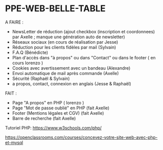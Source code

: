 # PPE-WEB-BELLE-TABLE

A FAIRE :


- NewsLetter de réduction (ajout checkbox (inscription et coordonnees) par Axelle ; manque une génération auto de newsletter) 
- Réseaux sociaux  (en cours de réalisation par Jesse)
- Réduction pour les clients fidèles par mail (Sylvain)
- F.A.Q (Bénédicte)
- Plan d'accès dans "à propos" ou dans "Contact" ou dans le footer ( en cours lorenzo )
- Cookies avec avertissement avec un bandeau (Alexandre)
- Envoi automatique de mail après commande (Axelle)
- Sécurité (Raphaël & Sylvain)
- a propos, contact, connexion en anglais (Jesse & Raphaël)

FAIT :

- Page "A propos" en PHP ( lorenzo )
- Page "Mot de passe oublié" en PHP (fait Axelle)
- Footer (Mentions légales et CGV) (fait Axelle)
- Barre de recherche (fait Axelle)


Tutoriel PHP:
https://www.w3schools.com/php/

https://openclassrooms.com/courses/concevez-votre-site-web-avec-php-et-mysql
